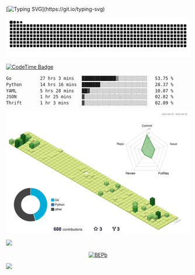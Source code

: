 [![Typing SVG](https://readme-typing-svg.demolab.com?font=JetBrains+Mono&duration=3000&center=true&vCenter=true&multiline=true&repeat=false&width=800&height=80&lines=Welcome+to+KevinMatt's+workshop;Do+not+go+gentle+into+that+good+night.)](https://git.io/typing-svg)

![snake-grid](https://raw.githubusercontent.com/kevinmatthe/kevinmatthe/output/github-contribution-grid-snake-dark.svg)

[![CodeTime Badge](https://img.shields.io/endpoint?style=flat-square&color=222&url=https%3A%2F%2Fapi.codetime.dev%2Fshield%3Fid%3D30418%26project%3D%26in=0)](https://codetime.dev)

<!--START_SECTION:waka-->

```txt
Go           27 hrs 3 mins   █████████████▒░░░░░░░░░░░   53.75 %
Python       14 hrs 16 mins  ███████░░░░░░░░░░░░░░░░░░   28.37 %
YAML         5 hrs 28 mins   ██▓░░░░░░░░░░░░░░░░░░░░░░   10.87 %
JSON         1 hr 25 mins    ▓░░░░░░░░░░░░░░░░░░░░░░░░   02.82 %
Thrift       1 hr 3 mins     ▓░░░░░░░░░░░░░░░░░░░░░░░░   02.09 %
```

<!--END_SECTION:waka-->

<!--   profile-green-animate -->
![](./profile-3d-contrib/profile-green-animate.svg)

<!--  2d history skills -->
<img src="https://cr-skills-chart-widget.azurewebsites.net/api/api?username=kevinmatthe" width="auto"></img>

<p align="center"> 
<a href="https://github.com/ryo-ma/github-profile-trophy"><img src="https://github-profile-trophy.vercel.app/?username=kevinmatthe" alt="BEPb" /></a>
</p>

<img src="https://cr-ss-service.azurewebsites.net/api/ScreenShot?widget=summary&username=kevinmatthe" width="auto"></img>
